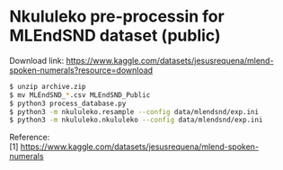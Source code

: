 # Nkululeko pre-processin for MLEndSND dataset (public)


Download link:  https://www.kaggle.com/datasets/jesusrequena/mlend-spoken-numerals?resource=download

```bash
$ unzip archive.zip 
$ mv MLEndSND_*.csv MLEndSND_Public
$ python3 process_database.py
$ python3 -m nkululeko.resample --config data/mlendsnd/exp.ini
$ python3 -m nkululeko.nkululeko --config data/mlendsnd/exp.ini
```

Reference:   
[1] https://www.kaggle.com/datasets/jesusrequena/mlend-spoken-numerals